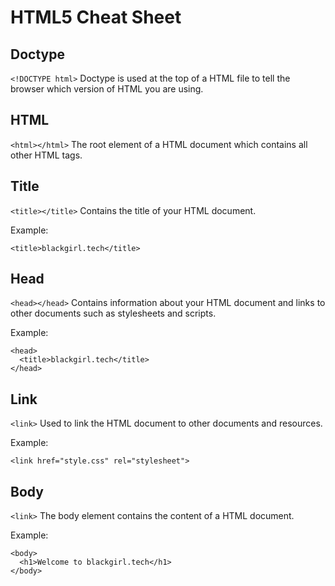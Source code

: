 # HTML5 Cheat Sheet

## Doctype
`<!DOCTYPE html>`
Doctype is used at the top of a HTML file to tell the browser which version of HTML you are using.

## HTML
`<html></html>`
The root element of a HTML document which contains all other HTML tags.

## Title
`<title></title>`
Contains the title of your HTML document.

Example:
```
<title>blackgirl.tech</title>
```

## Head
`<head></head>`
Contains information about your HTML document and links to other documents such as stylesheets and scripts.

Example:
```
<head>
  <title>blackgirl.tech</title>
</head>
```

## Link
`<link>`
Used to link the HTML document to other documents and resources.

Example:
```
<link href="style.css" rel="stylesheet">
```

## Body
`<link>`
The body element contains the content of a HTML document.

Example:
```
<body>
  <h1>Welcome to blackgirl.tech</h1>
</body> 
```
